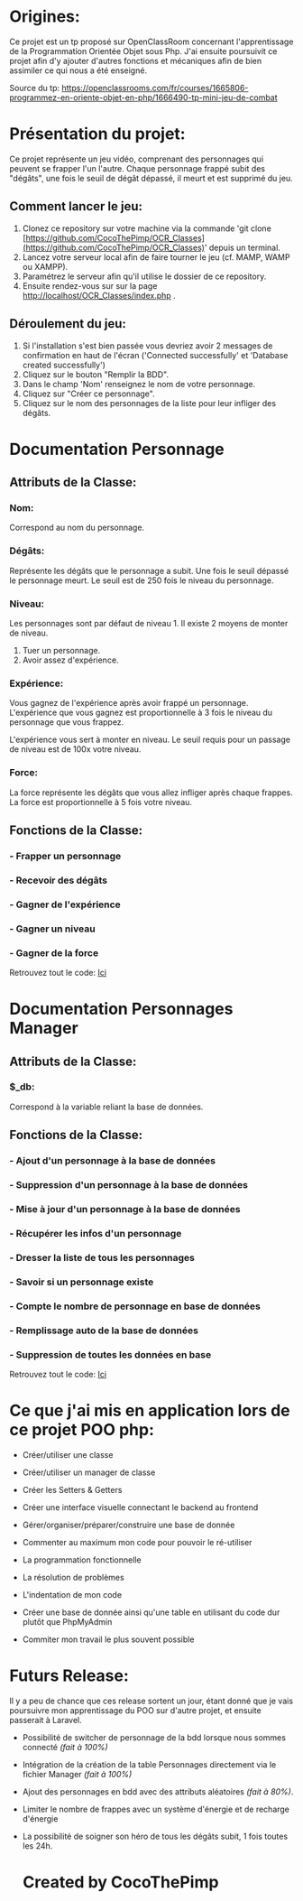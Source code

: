 # Origines:

Ce projet est un tp proposé sur OpenClassRoom concernant l'apprentissage de la Programmation Orientée Objet sous Php.
J'ai ensuite poursuivit ce projet afin d'y ajouter d'autres fonctions et mécaniques afin de bien assimiler ce qui nous a été enseigné.

Source du tp: https://openclassrooms.com/fr/courses/1665806-programmez-en-oriente-objet-en-php/1666490-tp-mini-jeu-de-combat

# Présentation du projet:
Ce projet représente un jeu vidéo, comprenant des personnages qui peuvent se frapper l'un l'autre.
Chaque personnage frappé subit des "dégâts", une fois le seuil de dégât dépassé, il meurt et est supprimé du jeu.

## Comment lancer le jeu: 
1) Clonez ce repository sur votre machine via la commande 'git clone [https://github.com/CocoThePimp/OCR_Classes](https://github.com/CocoThePimp/OCR_Classes)' depuis un terminal.
2) Lancez votre serveur local afin de faire tourner le jeu (cf. MAMP, WAMP ou XAMPP). 
3) Paramétrez le serveur afin qu'il utilise le dossier de ce repository.
4) Ensuite rendez-vous sur sur la page [http://localhost/OCR_Classes/index.php](http://localhost/OCR_Classes/index.php) .

## Déroulement du jeu:
1) Si l'installation s'est bien passée vous devriez avoir 2 messages de confirmation en haut de l'écran ('Connected successfully' et 'Database created successfully')
2) Cliquez sur le bouton "Remplir la BDD".
3) Dans le champ 'Nom' renseignez le nom de votre personnage.
4) Cliquez sur "Créer ce personnage".
5) Cliquez sur le nom des personnages de la liste pour leur infliger des dégâts.

# Documentation Personnage
## Attributs de la Classe:
### Nom:
Correspond au nom du personnage.

### Dégâts: 
Représente les dégâts que le personnage a subit.
Une fois le seuil dépassé le personnage meurt.
Le seuil est de 250 fois le niveau du personnage.

### Niveau:
Les personnages sont par défaut de niveau 1. 
Il existe 2 moyens de monter de niveau.
1) Tuer un personnage.
2) Avoir assez d'expérience.

### Expérience:
Vous gagnez de l'expérience après avoir frappé un personnage.
L'expérience que vous gagnez est proportionnelle à 3 fois le niveau du personnage que vous frappez.

L'expérience vous sert à monter en niveau. Le seuil requis pour un passage de niveau est de 100x votre niveau.

### Force:
La force représente les dégâts que vous allez infliger après chaque frappes.
La force est proportionnelle à 5 fois votre niveau.

## Fonctions de la Classe:
### - Frapper un personnage
### - Recevoir des dégâts
### - Gagner de l'expérience
### - Gagner un niveau
### - Gagner de la force
Retrouvez tout le code: [Ici](https://github.com/CocoThePimp/OCR_Classes/blob/master/Personnage.php)

# Documentation Personnages Manager
## Attributs de la Classe:
### $_db:
Correspond à la variable reliant la base de données.


## Fonctions de la Classe:
### - Ajout d'un personnage à la base de données
### - Suppression d'un personnage à la base de données
### - Mise à jour d'un personnage à la base de données
### - Récupérer les infos d'un personnage
### - Dresser la liste de tous les personnages
### - Savoir si un personnage existe
### - Compte le nombre de personnage en base de données
### - Remplissage auto de la base de données
### - Suppression de toutes les données en base

Retrouvez tout le code: [Ici](https://github.com/CocoThePimp/OCR_Classes/blob/master/PersonnagesManager.php)


# Ce que j'ai mis en application lors de ce projet POO php:

- Créer/utiliser une classe

- Créer/utiliser un manager de classe

- Créer les Setters & Getters

- Créer une interface visuelle connectant le backend au frontend

- Gérer/organiser/préparer/construire une base de donnée

- Commenter au maximum mon code pour pouvoir le ré-utiliser

- La programmation fonctionnelle

- La résolution de problèmes

- L'indentation de mon code

- Créer une base de donnée ainsi qu'une table en utilisant du code dur plutôt que PhpMyAdmin

- Commiter mon travail le plus souvent possible


# Futurs Release:

Il y a peu de chance que ces release sortent un jour, étant donné que je vais poursuivre mon apprentissage du POO sur d'autre projet, et ensuite passerait à Laravel.
- Possibilité de switcher de personnage de la bdd lorsque nous sommes connecté _(fait à 100%)_

- Intégration de la création de la table Personnages directement via le fichier Manager _(fait à 100%)_

- Ajout des personnages en bdd avec des attributs aléatoires _(fait à 80%)_.

- Limiter le nombre de frappes avec un système d'énergie et de recharge d'énergie

- La possibilité de soigner son héro de tous les dégâts subit, 1 fois toutes les 24h.

  # Created by CocoThePimp